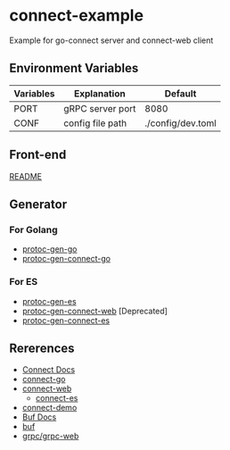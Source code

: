 # connect-example
Example for go-connect server and connect-web client

## Environment Variables
| Variables | Explanation      | Default           |
|-----------|------------------|-------------------|
| PORT      | gRPC server port | 8080              |
| CONF      | config file path | ./config/dev.toml |


## Front-end
[README](./web/README.md)

## Generator
### For Golang
- [protoc-gen-go](https://pkg.go.dev/google.golang.org/protobuf)
- [protoc-gen-connect-go](https://github.com/bufbuild/connect-go/tree/main/cmd/protoc-gen-connect-go)
### For ES
- [protoc-gen-es](https://www.npmjs.com/package/@bufbuild/protoc-gen-es)
- [protoc-gen-connect-web](https://github.com/bufbuild/connect-es/tree/main/packages/protoc-gen-connect-web) [Deprecated]
- [protoc-gen-connect-es](https://github.com/bufbuild/connect-es/tree/main/packages/protoc-gen-connect-es)

## Rererences
- [Connect Docs](https://connect.build/docs/introduction)
- [connect-go](https://github.com/bufbuild/connect-go)
- [connect-web](https://www.npmjs.com/package/@bufbuild/connect-web)
  - [connect-es](https://github.com/bufbuild/connect-es)
- [connect-demo](https://github.com/bufbuild/connect-demo)
- [Buf Docs](https://docs.buf.build/installation)
- [buf](https://github.com/bufbuild/buf)
- [grpc/grpc-web](https://github.com/grpc/grpc-web)
